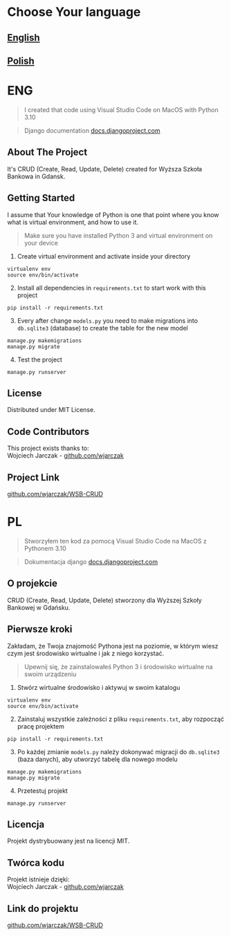 # Choose Your language
## [English](#-ENG)
## [Polish](#-PL)

# ENG

>I created that code using Visual Studio Code on MacOS with Python 3.10

>Django documentation [docs.djangoproject.com](https://docs.djangoproject.com/en/3.2/)

## About The Project

It's CRUD (Create, Read, Update, Delete) created for Wyższa Szkoła Bankowa in Gdansk.

## Getting Started
I assume that Your knowledge of Python is one that point where you know what is virtual environment, and how to use it.
>Make sure you have installed Python 3 and virtual environment on your device
1. Create virtual environment and activate inside your directory

```
virtualenv env
source env/bin/activate
```
2. Install all dependencies in `requirements.txt` to start work with this project

```
pip install -r requirements.txt
```
3. Every after change `models.py` you need to make migrations into `db.sqlite3` (database) to create the table for the new model

```
manage.py makemigrations
manage.py migrate
```
4. Test the project

```
manage.py runserver
```


## License

Distributed under MIT License.
<!-- CONTRIBUTORS -->
## Code Contributors

This project exists thanks to:\
Wojciech Jarczak - [github.com/wjarczak](https://github.com/wjarczak)

## Project Link
[github.com/wjarczak/WSB-CRUD](https://github.com/wjarczak/WSB-CRUD)









# PL

>Stworzyłem ten kod za pomocą Visual Studio Code na MacOS z Pythonem 3.10

>Dokumentacja django [docs.djangoproject.com](https://docs.djangoproject.com/en/3.2/)

## O projekcie

CRUD (Create, Read, Update, Delete) stworzony dla Wyższej Szkoły Bankowej w Gdańsku.

## Pierwsze kroki

Zakładam, że Twoja znajomość Pythona jest na poziomie, w którym wiesz czym jest środowisko wirtualne i jak z niego korzystać.
>Upewnij się, że zainstalowałeś Python 3 i środowisko wirtualne na swoim urządzeniu
1. Stwórz wirtualne środowisko i aktywuj w swoim katalogu

```
virtualenv env
source env/bin/activate
```
2. Zainstaluj wszystkie zależności z pliku `requirements.txt`, aby rozpocząć pracę projektem

```
pip install -r requirements.txt
```
3. Po każdej zmianie `models.py` należy dokonywać migracji do `db.sqlite3` (baza danych), aby utworzyć tabelę dla nowego modelu

```
manage.py makemigrations
manage.py migrate
```
4. Przetestuj projekt

```
manage.py runserver
```

## Licencja

Projekt dystrybuowany jest na licencji MIT.

<!-- CONTRIBUTORS -->
## Twórca kodu

Projekt istnieje dzięki:\
Wojciech Jarczak - [github.com/wjarczak](https://github.com/wjarczak)

## Link do projektu
[github.com/wjarczak/WSB-CRUD](https://github.com/wjarczak/WSB-CRUD)